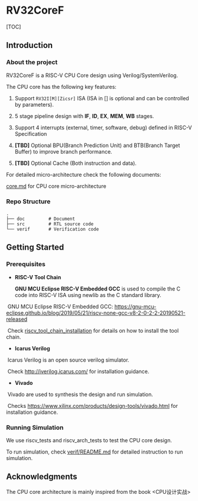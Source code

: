 # RV32CoreF

[TOC]

## Introduction

### About the project

RV32CoreF is a RISC-V CPU Core design using Verilog/SystemVerilog.

The CPU core has the following key features:

1. Support `RV32I[M][Zicsr]` ISA (ISA in [] is optional and can be controlled by parameters).

2. 5 stage pipeline design with **IF**, **ID**, **EX**, **MEM**, **WB** stages.

3. Support 4 interrupts (external, timer, software, debug) defined in RISC-V Specification

4.  **[TBD]** Optional BPU(Branch Prediction Unit) and BTB(Branch Target Buffer) to improve branch performance.

5.  **[TBD]** Optional Cache (Both instruction and data).

For detailed micro-architecture check the following documents:

[core.md](doc/arch/core.md) for CPU core micro-architecture

### Repo Structure

```text
.
├── doc			# Document
├── src			# RTL source code
└── verif		# Verification code
```



## Getting Started

### Prerequisites

- **RISC-V Tool Chain**

  **GNU MCU Eclipse RISC-V Embedded GCC** is used to compile the C code into RISC-V ISA using newlib as the C standard library.

​		GNU MCU Eclipse RISC-V Embedded GCC: <https://gnu-mcu-eclipse.github.io/blog/2019/05/21/riscv-none-gcc-v8-2-0-2-2-20190521-released>

​		Check [riscv_tool_chain_installation](doc/riscv_tool_chain_installation.md) for details on how to install the tool chain.

- **Icarus Verilog**

​		Icarus Verilog is an open source verilog simulator. 

​		Check <http://iverilog.icarus.com/> for installation guidance.

- **Vivado**

​		Vivado are used to synthesis the design and run simulation.

​		Checks <https://www.xilinx.com/products/design-tools/vivado.html> for installation guidance.

### Running Simulation

We use riscv_tests and riscv_arch_tests to test the CPU core design.

To run simulation, check [verif/README.md](verif/README.md) for detailed instruction to run simulation.



## Acknowledgments

The CPU core architecture is mainly inspired from the book <CPU设计实战>



